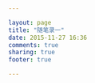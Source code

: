 ```yaml
---

layout: page
title: "随笔录一"
date: 2015-11-27 16:36
comments: true
sharing: true
footer: true

---
```




